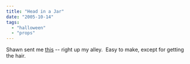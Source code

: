 ```yaml
---
title: "Head in a Jar"
date: "2005-10-14"
tags: 
  - "halloween"
  - "props"
---
```


Shawn sent me [this](http://www.boingboing.net/2005/10/13/howto_make_a_head_in.html) -- right up my alley.  Easy to make, except for getting the hair.
